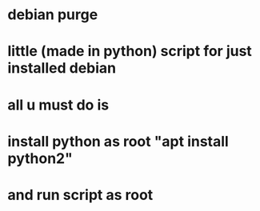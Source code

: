# debian purge 
# little (made in python) script for just installed debian
# all u must do is 
# install python as root "apt install python2"
# and run script as root 

